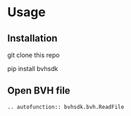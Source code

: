 # Usage

## Installation



git clone this repo

pip install bvhsdk

## Open BVH file

```{eval-rst}
.. autofunction:: bvhsdk.bvh.ReadFile
```